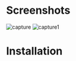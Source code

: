 <h1>Screenshots</h1>

![capture](https://cloud.githubusercontent.com/assets/23516674/25778263/f037d066-3316-11e7-830e-9f9a083c8027.PNG)
![capture1](https://cloud.githubusercontent.com/assets/23516674/25778272/0f46572a-3317-11e7-955a-3b41867ae860.PNG)

<h1>Installation</h1>

